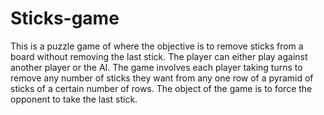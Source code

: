 # Sticks-game
This is a puzzle game of where the objective is to remove sticks from a board without removing the last stick.
The player can either play against another player or the AI.
The game involves each player taking turns to remove any number of sticks they want from any one row of a pyramid of sticks of a certain number of rows.
The object of the game is to force the opponent to take the last stick.
